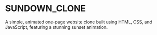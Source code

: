 # SUNDOWN_CLONE
A simple, animated one-page website clone built using HTML, CSS, and JavaScript, featuring a stunning sunset animation.
